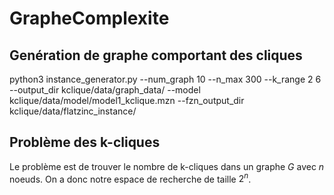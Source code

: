 # GrapheComplexite

## Genération de graphe comportant des cliques

python3 instance_generator.py --num_graph 10 --n_max 300 --k_range 2 6 --output_dir kclique/data/graph_data/ --model kclique/data/model/model1_kclique.mzn --fzn_output_dir kclique/data/flatzinc_instance/

## Problème des k-cliques

Le problème est de trouver le nombre de k-cliques dans un graphe $G$ avec $n$ noeuds. On a donc notre espace de recherche de taille $2^n$. 
